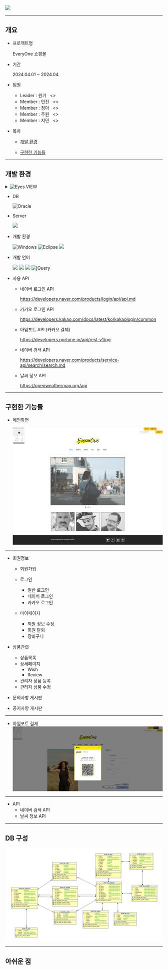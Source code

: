 <img src="https://capsule-render.vercel.app/api?type=wave&color=auto&height=300&section=header&text=Every%20One&fontSize=90" />

***

## 개요
  * 프로젝트명
    
    EveryOne 쇼핑몰
    
  * 기간

     2024.04.01 ~ 2024.04.
    
  * 팀원
     * Leader : 원기&nbsp;&nbsp;&nbsp;<>
     * Member : 민진&nbsp;&nbsp;&nbsp;<>
     * Member : 정아&nbsp;&nbsp;&nbsp;<>
     * Member : 주원&nbsp;&nbsp;&nbsp;<>
     * Member : 지민&nbsp;&nbsp;&nbsp;<>
  * 목차
     * [개발 환경](#개발-환경)

       
     * [구현한 기능들](#구현한-기능들)

***

## 개발 환경

   <details>
     <summary>
       <img src="https://raw.githubusercontent.com/Tarikul-Islam-Anik/Animated-Fluent-Emojis/master/Emojis/Hand%20gestures/Eyes.png" alt="Eyes" width="2%" />  VIEW 
     </summary>
      <br>
     <img src="https://img.shields.io/badge/JSP-007524?style=for-the-badge&logo=OpenJDK&logoColor=white"> <img src="https://img.shields.io/badge/HTML5-E34F26?style=for-the-badge&logo=HTML5&logoColor=white"> <img src="https://img.shields.io/badge/CSS3-1572B6?style=for-the-badge&logo=CSS3&logoColor=white"> <img src="https://img.shields.io/badge/bootstrap-%238511FA.svg?style=for-the-badge&logo=bootstrap&logoColor=white"> 
   </details>

     
   * DB

     ![Oracle](https://img.shields.io/badge/Oracle-F80000?style=for-the-badge&logo=oracle&logoColor=white)

   * Server

     <img src="https://img.shields.io/badge/Tomcat9-0054FF?style=for-the-badge&logo=apachetomcat&logoColor=white">
   * 개발 환경

     ![Windows](https://img.shields.io/badge/Windows-0078D6?style=for-the-badge&logo=windows&logoColor=white) ![Eclipse](https://img.shields.io/badge/Eclipse-FE7A16.svg?style=for-the-badge&logo=Eclipse&logoColor=white)
     <img src="https://img.shields.io/badge/Github-000000?style=flat-square&logo=Github&logoColor=#white"/>

   * 개발 언어

     <img src="https://img.shields.io/badge/java-007396?style=for-the-badge&logo=OpenJDK&logoColor=white"> <img src="https://img.shields.io/badge/servlet-007396?style=for-the-badge&logo=OpenJDK&logoColor=white">
     <img src="https://img.shields.io/badge/JavaScript-F7DF1E?style=for-the-badge&logo=JavaScript&logoColor=white">
     ![jQuery](https://img.shields.io/badge/jquery-%230769AD.svg?style=for-the-badge&logo=jquery&logoColor=white) 

   * 사용 API

       * 네이버 로그인 API

         <https://developers.naver.com/products/login/api/api.md>
       * 카카오 로그인 API
    
         <https://developers.kakao.com/docs/latest/ko/kakaologin/common>
       * 아임포트 API (카카오 결제)

         <https://developers.portone.io/api/rest-v1/pg>
       * 네이버 검색 API
    
         <https://developers.naver.com/products/service-api/search/search.md>
       * 날씨 정보 API
    
         <https://openweathermap.org/api>
       
***

## 구현한 기능들
  * 메인화면

     ![메인화면](./projectImg/main.png)

***
   
  * 회원정보 
    * 회원가입
        
    * 로그인
       * 일반 로그인   
       * 네이버 로그인
       * 카카오 로그인
             
    * 마이페이지
       * 회원 정보 수정
       * 회원 탈퇴
       * 장바구니
        
  * 상품관련
    * 상품목록
    * 상세페이지
      * Wish
      * Review
    * 관리자 상품 등록
    * 관리자 상품 수정

  * 문의사항 게시판
          
  * 공지사항 게시판

***

  * 아임포트 결제
    ![아임포트결제](./projectImg/payPNG.PNG)

***
    
  * API
    * 네이버 검색 API
    * 날씨 정보 API

***

## DB 구성

   ![erd](./projectImg/tableERD.png)

***   
     
## 아쉬운 점
        

